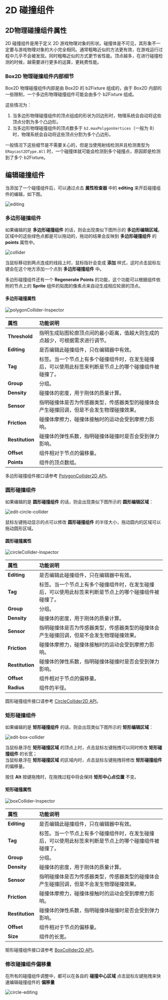 # 2D 碰撞组件

## 2D物理碰撞组件属性

2D 碰撞组件是用于定义 2D 游戏物理对象的形状。碰撞体是不可见，其形象不一定要与游戏物理对象的大小完全相同。通常粗略近似的方法更有效，在游戏运行过程中几乎不会被发现。同时粗略近似的方式更节省性能。顶点越多，在进行碰撞检测的时候，越需要进行更多的运算，更耗费性能。

### Box2D 物理碰撞组件内部细节

Box2D 物理碰撞组件内部是由 Box2D 的 b2Fixture 组成的，由于 Box2D 内部的一些限制，一个多边形物理碰撞组件可能会由多个 b2Fixture 组成。

这些情况为：

1. 当多边形物理碰撞组件的顶点组成的形状为凹边形时，物理系统会自动将这些顶点分割为多个凸边形。
2. 当多边形物理碰撞组件的顶点数多于 `b2.maxPolygonVertices`（一般为 8）时，物理系统会自动将这些顶点分割为多个凸边形。

一般情况下这些细节是不需要关心的，但是当使用射线检测并且检测类型为 `ERaycast2DType.All` 时，一个碰撞体就可能会检测到多个碰撞点，原因即是检测到了多个 b2Fixture。

## 编辑碰撞组件

当添加了一个碰撞组件后，可以通过点击 **属性检查器** 中的 **editing** 来开启碰撞组件的编辑，如下图。

![editing](image/editing.png)

### 多边形碰撞组件

如果编辑的是 **多边形碰撞组件** 的话，则会出现类似下图所示的 **多边形编辑区域**。区域中的这些绿色点都是可以拖动的，拖动的结果会反映到 **多边形碰撞组件** 的 **points** 属性中。

![collider](image/edit-polygon-collider.png)

当鼠标移动到两点连成的线段上时，鼠标指针会变成 **添加** 样式，这时点击鼠标左键会在这个地方添加一个点到 **多边形碰撞组件** 中。

多边形碰撞组件还有一个 **Regenerate Points** 的功能，这个功能可以根据组件依附的节点上的 **Sprite** 组件的贴图的像素点来自动生成相应轮廓的顶点。

#### 多边形碰撞属性

![polygonCollider-Inspector](image/polygonCollider-Inspector.png)

属性 | 功能说明
:---|:---
**Threshold** | 指明生成贴图轮廓顶点间的最小距离，值越大则生成的点越少，可根据需求进行调节。
**Editing**  | 是否编辑此碰撞组件，只在编辑器中有效。
**Tag**  |  标签。当一个节点上有多个碰撞组件时，在发生碰撞后，可以使用此标签来判断是节点上的哪个碰撞组件被碰撞了。
**Group**  |  分组。
**Density**  |  碰撞体的密度，用于刚体的质量计算。
**Sensor**  |  指明碰撞体是否为传感器类型，传感器类型的碰撞体会产生碰撞回调，但是不会发生物理碰撞效果。
**Friction**  | 碰撞体摩擦力，碰撞体接触时的运动会受到摩擦力影响。
**Restitution**  |  碰撞体的弹性系数，指明碰撞体碰撞时是否会受到弹力影响。
**Offset**  |  组件相对于节点的偏移量。
**Points**  |  组件的顶点数组。

多边形碰撞组件接口请参考 [PolygonCollider2D API](https://docs.cocos.com/creator/3.0/api/zh/classes/physics2d.polygoncollider2d.html)。

### 圆形碰撞组件

如果编辑的是 **圆形碰撞组件** 的话，则会出现类似下图所示的 **圆形编辑区域**：

![edit-circle-collider](image/edit-circle-collider.png)

鼠标左键拖动显示的点可以修改 **圆形碰撞组件** 的半径大小，拖动圆内的区域可以拖动圆形区域。

#### 圆形碰撞属性

![circleCollider-Inspector](image/circleCollider-Inspector.png)

属性 | 功能说明
:---|:---
**Editing**  | 是否编辑此碰撞组件，只在编辑器中有效。
**Tag**  |  标签。当一个节点上有多个碰撞组件时，在发生碰撞后，可以使用此标签来判断是节点上的哪个碰撞组件被碰撞了。
**Group**  |  分组。
**Density**  |  碰撞体的密度，用于刚体的质量计算。
**Sensor**  |  指明碰撞体是否为传感器类型，传感器类型的碰撞体会产生碰撞回调，但是不会发生物理碰撞效果。
**Friction**  | 碰撞体摩擦力，碰撞体接触时的运动会受到摩擦力影响。
**Restitution**  |  碰撞体的弹性系数，指明碰撞体碰撞时是否会受到弹力影响。
**Offset**  |  组件相对于节点的偏移量。
**Radius**  |  组件的半径。

圆形碰撞组件接口请参考 [CircleCollider2D API](https://docs.cocos.com/creator/3.0/api/zh/classes/physics2d.polygoncollider2d.html)。

### 矩形碰撞组件

如果编辑的是 **矩形碰撞组件** 的话，则会出现类似下图所示的 **矩形编辑区域**：

![edit-box-collider](image/edit-box-collider.png)

当鼠标悬浮在 **矩形碰撞区域** 的顶点上时，点击鼠标左键拖拽可以同时修改 **矩形碰撞组件** 的长宽；<br>
当鼠标悬浮在 **矩形碰撞区域** 的区域内时，点击鼠标左键拖拽将修改 **矩形碰撞组件** 的偏移量。

按住 **Alt** 按键拖拽时，在拖拽过程中将会保持 **矩形中心点位置** 不变。

#### 矩形碰撞属性

![boxCollider-Inspector](image/boxCollider-Inspector.png)

属性 | 功能说明
:---|:---
**Editing**  | 是否编辑此碰撞组件，只在编辑器中有效。
**Tag**  |  标签。当一个节点上有多个碰撞组件时，在发生碰撞后，可以使用此标签来判断是节点上的哪个碰撞组件被碰撞了。
**Group**  |  分组。
**Density**  |  碰撞体的密度，用于刚体的质量计算。
**Sensor**  |  指明碰撞体是否为传感器类型，传感器类型的碰撞体会产生碰撞回调，但是不会发生物理碰撞效果。
**Friction**  | 碰撞体摩擦力，碰撞体接触时的运动会受到摩擦力影响。
**Restitution**  |  碰撞体的弹性系数，指明碰撞体碰撞时是否会受到弹力影响。
**Offset**  |  组件相对于节点的偏移量。
**Size**  |  组件的长宽。

矩形碰撞组件接口请参考 [BoxCollider2D API](https://docs.cocos.com/creator/3.0/api/zh/classes/physics2d.boxcollider2d.html)。

### 修改碰撞组件偏移量

在所有的碰撞组件调整中，都可以在各自的 **碰撞中心区域** 点击鼠标左键拖拽来快速编辑碰撞组件的 **偏移量**

![circle-editing](image/circle-editing.png)
